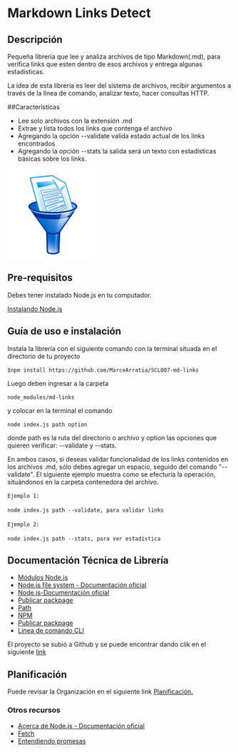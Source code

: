 # Markdown Links Detect

## Descripción

Pequeña librería que lee y analiza archivos de tipo Markdown(.md), para verifica links que esten dentro de esos archivos y entrega algunas estadísticas.

La idea de esta librería es leer del sistema de archivos, recibir argumentos a través de la línea de comando, analizar texto, hacer consultas HTTP.

##Características

- Lee solo archivos con la extensión .md
- Extrae y lista todos los links que contenga el archivo
- Agregando la opción --validate valida estado actual de los links encontrados
- Agregando la opción --stats la salida será un texto con estadísticas básicas sobre los links.

![md-links](filtro.jpeg)



 ## Pre-requisitos

Debes tener instalado Node.js en tu computador.

[Instalando Node.js](https://nodejs.org/es/download/package-manager/#arch-linux)


 ## Guía de uso e instalación


Instala la librería con el siguiente comando con la terminal situada en el directorio de tu proyecto

~~~
$npm install https://github.com/MarceArratia/SCL007-md-links
~~~
Luego deben ingresar a la carpeta 
~~~
node_modules/md-links
~~~
 y colocar en la terminal el comando
 ~~~ 
 node index.js path option
 ~~~
  donde path es la ruta del directorio o archivo y option las opciones que quieren verificar: --validate y --stats.


En ambos casos, si deseas validar funcionalidad de los links contenidos en los archivos .md, sólo debes agregar un espacio, seguido del comando "--validate". El siguiente ejemplo muestra como se efecturía la operación, situándonos en la carpeta contenedora del archivo.
~~~
Ejemplo 1:

node index.js path --validate, para validar links

Ejemplo 2:

node index.js path --stats, para ver estadística
~~~

## Documentación Técnica de Librería

- [Módulos Node.js](https://docs.npmjs.com/creating-a-package-json-file)
- [Node.js file system - Documentación oficial](https://nodejs.org/api/fs.html)
- [Node.js-Documentación oficial](https://nodejs.org/api/)
- [Publicar packpage](https://docs.npmjs.com/getting-started/publishing-npm-packages)
- [Path](https://nodejs.org/api/path.html)
- [NPM](https://docs.npmjs.com/getting-started/what-is-npm)
- [Publicar packpage](https://docs.npmjs.com/getting-started/publishing-npm-packages)
- [Linea de comando CLI](https://medium.com/netscape/a-guide-to-create-a-nodejs-command-line-package-c2166ad0452e)


El proyecto se subió a Github y se puede encontrar dando clik en el siguiente [link](https://github.com/MarceArratia/SCL007-md-links)


## Planificación

Puede revisar la Organización en el siguiente link [Planificación.](https://github.com/MarceArratia/SCL007-md-links/issues)


### Otros recursos

- [Acerca de Node.js - Documentación oficial](https://nodejs.org/es/about/)
- [Fetch](https://stackoverflow.com/questions/31710768/how-can-i-fetch-an-array-of-urls-with-promise-all)
- [Entendiendo promesas](https://www.youtube.com/watch?reload=9&v=UP2MrLn4ux4)
